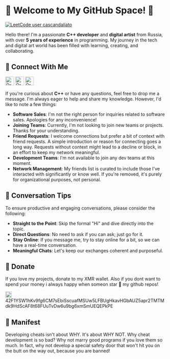 # 🎉 Welcome to My GitHub Space! 🎉
[![LeetCode user cascandaliato](https://img.shields.io/badge/dynamic/json?style=for-the-badge&labelColor=black&color=%23ffa116&label=Solved&query=solvedOverTotal&url=https%3A%2F%2Fleetcode-badge.vercel.app%2Fapi%2Fusers%2Forange_cpp&logo=leetcode&logoColor=yellow)](https://leetcode.com/orange_cpp/)

Hello there! I'm a passionate **C++ developer** and **digital artist** from Russia, with over **5 years of experience** in programming. My journey in the tech and digital art world has been filled with learning, creating, and collaborating.

## 🤝 Connect With Me
[<img alt="Orange++ | Telegram" width="27px" src="https://cdn.simpleicons.org/telegram" />](https://t.me/orange_cpp)
[<img alt="Orange++ | Discord" width="27px" src="https://cdn.simpleicons.org/discord" />](https://discordapp.com/users/566653752451399700)
[<img alt="Orange++ | Signal" width="27px" src="https://cdn.simpleicons.org/signal" />](https://signal.me/#eu/tyeBirr07rcOGNMOeFKzU7SQGijxFwwpdji-CPzYH_hu0RcvOLhK-a_0BOAMzksT)

If you're curious about **C++** or have any questions, feel free to drop me a message. I'm always eager to help and share my knowledge. However, I'd like to note a few things:

- **Software Sales**: I'm not the right person for inquiries related to software sales. Apologies for any inconvenience!
- **Joining Teams**: Currently, I'm not looking to join new teams or projects. Thanks for your understanding.
- **Friend Requests**: I welcome connections but prefer a bit of context with friend requests. A simple introduction or reason for connecting goes a long way. Requests without context might lead to a decline or block, in an effort to keep my network meaningful.
- **Development Teams**: I'm not available to join any dev teams at this moment.
- **Network Management**: My friends list is curated to include those I've interacted with significantly or know well. If you're removed, it's purely for organizational purposes, not personal.

## 💬 Conversation Tips

To ensure productive and engaging conversations, please consider the following:

- **Straight to the Point**: Skip the formal "Hi" and dive directly into the topic.
- **Direct Questions**: No need to ask if you can ask; just go for it.
- **Stay Online**: If you message me, try to stay online for a bit, so we can have a real-time conversation.
- **Meaningful Chats**: Let's keep our exchanges coherent and purposeful.

## 💸 Donate

If you love my projects, donate to my XMR wallet. Also if you dont want to spend your money i always happy when someon star 🌟 my github repos!

<img alt="Orange++ | XMR" width="20px" src="https://cdn.simpleicons.org/monero" /> 42F1YSW1hKv9fg6CM7sEbiSscuafMSUw5LFBUgHkavHGbAUZ5apr2TMTMdk9HdScAF8t68FUuTvDw6u9bg6xmSmUEQEPkPE

## 🍊 Manifest
Developing cheats isn't about WHY. It's about WHY NOT. Why cheat development is so bad? Why not marry good programs if you love them so much. In fact, why not develop a special safety door that won't hit you on the butt on the way out, because you are banned! 
